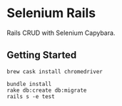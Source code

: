 # Selenium Rails

Rails CRUD with Selenium Capybara.

## Getting Started

```
brew cask install chromedriver
```

```
bundle install
rake db:create db:migrate
rails s -e test
```